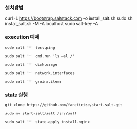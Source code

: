 ### 설치방법

curl -L https://bootstrap.saltstack.com -o install_salt.sh
sudo sh install_salt.sh -M -A localhost
sudo salt-key -A

### execution 예제
```shell
sudo salt '*' test.ping 

sudo salt '*' cmd.run 'ls –al /'

sudo salt '*' disk.usage

sudo salt '*' network.interfaces

sudo salt '*' grains.items
```

### state 실행
```shell
git clone https://github.com/fanaticize/start-salt.git

sudo mv start-salt/salt /srv/salt

sudo salt '*' state.apply install-nginx
```
